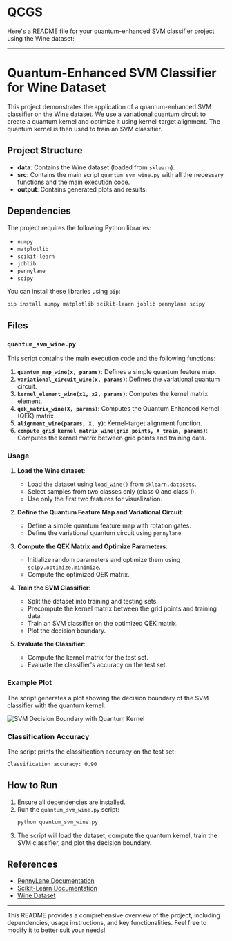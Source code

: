 # QCGS

Here's a README file for your quantum-enhanced SVM classifier project using the Wine dataset:

---

# Quantum-Enhanced SVM Classifier for Wine Dataset

This project demonstrates the application of a quantum-enhanced SVM classifier on the Wine dataset. We use a variational quantum circuit to create a quantum kernel and optimize it using kernel-target alignment. The quantum kernel is then used to train an SVM classifier.

## Project Structure

- **data**: Contains the Wine dataset (loaded from `sklearn`).
- **src**: Contains the main script `quantum_svm_wine.py` with all the necessary functions and the main execution code.
- **output**: Contains generated plots and results.

## Dependencies

The project requires the following Python libraries:
- `numpy`
- `matplotlib`
- `scikit-learn`
- `joblib`
- `pennylane`
- `scipy`

You can install these libraries using `pip`:
```bash
pip install numpy matplotlib scikit-learn joblib pennylane scipy
```

## Files

### `quantum_svm_wine.py`

This script contains the main execution code and the following functions:

1. **`quantum_map_wine(x, params)`**: Defines a simple quantum feature map.
2. **`variational_circuit_wine(x, params)`**: Defines the variational quantum circuit.
3. **`kernel_element_wine(x1, x2, params)`**: Computes the kernel matrix element.
4. **`qek_matrix_wine(X, params)`**: Computes the Quantum Enhanced Kernel (QEK) matrix.
5. **`alignment_wine(params, X, y)`**: Kernel-target alignment function.
6. **`compute_grid_kernel_matrix_wine(grid_points, X_train, params)`**: Computes the kernel matrix between grid points and training data.

### Usage

1. **Load the Wine dataset**:
   - Load the dataset using `load_wine()` from `sklearn.datasets`.
   - Select samples from two classes only (class 0 and class 1).
   - Use only the first two features for visualization.

2. **Define the Quantum Feature Map and Variational Circuit**:
   - Define a simple quantum feature map with rotation gates.
   - Define the variational quantum circuit using `pennylane`.

3. **Compute the QEK Matrix and Optimize Parameters**:
   - Initialize random parameters and optimize them using `scipy.optimize.minimize`.
   - Compute the optimized QEK matrix.

4. **Train the SVM Classifier**:
   - Split the dataset into training and testing sets.
   - Precompute the kernel matrix between the grid points and training data.
   - Train an SVM classifier on the optimized QEK matrix.
   - Plot the decision boundary.

5. **Evaluate the Classifier**:
   - Compute the kernel matrix for the test set.
   - Evaluate the classifier's accuracy on the test set.

### Example Plot

The script generates a plot showing the decision boundary of the SVM classifier with the quantum kernel:

![SVM Decision Boundary with Quantum Kernel](output/decision_boundary.png)

### Classification Accuracy

The script prints the classification accuracy on the test set:
```
Classification accuracy: 0.90
```

## How to Run

1. Ensure all dependencies are installed.
2. Run the `quantum_svm_wine.py` script:
   ```bash
   python quantum_svm_wine.py
   ```
3. The script will load the dataset, compute the quantum kernel, train the SVM classifier, and plot the decision boundary.

## References

- [PennyLane Documentation](https://pennylane.ai/qml/glossary.html)
- [Scikit-Learn Documentation](https://scikit-learn.org/stable/documentation.html)
- [Wine Dataset](https://archive.ics.uci.edu/ml/datasets/Wine)

---

This README provides a comprehensive overview of the project, including dependencies, usage instructions, and key functionalities. Feel free to modify it to better suit your needs!
